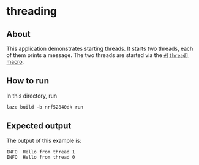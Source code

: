 # threading

## About

This application demonstrates starting threads.
It starts two threads, each of them prints a message.
The two threads are started via the
[`#[thread]` macro](https://ariel-os.github.io/ariel-os/dev/docs/api/ariel_os/attr.thread.html).

## How to run

In this directory, run

    laze build -b nrf52840dk run

## Expected output

The output of this example is:

    INFO  Hello from thread 1
    INFO  Hello from thread 0
